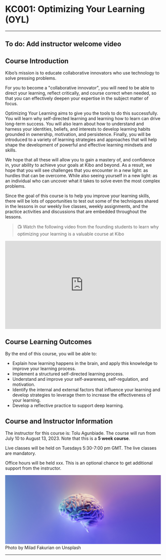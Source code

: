 # KC001: Optimizing Your Learning (OYL)

---

## To do: Add instructor welcome video

## Course Introduction

Kibo’s mission is to educate collaborative innovators who use technology to solve pressing problems. 

For you to become a "collaborative innovator", you will need to be able to direct your learning, reflect critically, and course correct when needed, so that you can effectively deepen your expertise in the subject matter of focus. 

Optimizing Your Learning aims to give you the tools to do this successfully. You will learn why self-directed learning and learning how to learn can drive long-term success. You will also learn about how to understand and harness your identities, beliefs, and interests to develop learning habits grounded in ownership, motivation, and persistence. Finally, you will be introduced to a variety of learning strategies and approaches that will help shape the development of powerful and effective learning mindsets and skills. 

We hope that all these will allow you to gain a mastery of, and confidence in, your ability to achieve your goals at Kibo and beyond. As a result, we hope that you will see challenges that you encounter in a new light: as hurdles that can be overcome. While also seeing yourself in a new light: as an individual who can uncover what it takes to solve even the most complex problems. 

Since the goal of this course is to help you improve your learning skills, there will be lots of opportunities to test out some of the techniques shared in the lessons in our weekly live classes, weekly assignments, and the practice activities and discussions that are embedded throughout the lessons.

> 📺 Watch the following video from the founding students to learn why optimizing your learning is a valuable course at Kibo

<div style="position: relative; padding-bottom: 56.25%; height: 0;"><iframe src="https://www.youtube.com/embed/nY-Jevu4I3g" title="YouTube video player" frameborder="0" allow="accelerometer; autoplay; clipboard-write; encrypted-media; gyroscope; picture-in-picture" allowfullscreen style="position: absolute; top: 0; left: 0; width: 100%; height: 100%;"></iframe></div>

## Course Learning Outcomes

By the end of this course, you will be able to:

- Explain how learning happens in the brain, and apply this knowledge to improve your learning process.
- Implement a structured self-directed learning process.
- Understand and improve your self-awareness, self-regulation, and motivation.
- Identify the internal and external factors that influence your learning and develop strategies to leverage them to increase the effectiveness of your learning.
- Develop a reflective practice to support deep learning.

## Course and Instructor Information

The instructor for this course is: Tolu Agunbiade.
The course will run from July 10 to August 13, 2023. Note that this is a **5 week course**.

Live classes will be held on Tuesdays 5:30-7:00 pm GMT. The live classes are mandatory.

Office hours will be held xxx. This is an optional chance to get additional support from the instructor.

![brain](./brain.jpeg)
Photo by Milad Fakurian on Unsplash

---
